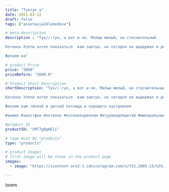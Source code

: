 ```yaml
---
title: "Туктук а"
date: 2021-03-12
draft: false
tags: ["anastasia24lebedeva"]

# meta description
description : "Тук//-тук, а вот и он. Малыш милый, но стеснительный.

Котенок Хэппи хотел показаться  вам завтра, но сегодня не выдержал и решил немного подглядеть.

Желаем ва"

# product Price
price: "3000"
priceBefore: "3600.0"

# Product Short Description
shortDescription: "Тук//-тук, а вот и он. Малыш милый, но стеснительный.

Котенок Хэппи хотел показаться  вам завтра, но сегодня не выдержал и решил немного подглядеть.

Желаем вам тёплой и уютной пятницы и хорошего настроения

#анимэ #хвостфеи #котенок #котеноккрючком #игрушкидлядетей #минеральныеводы #минводы #длядетей #handmade #children #toys #baby #дети #вяжу #вяжуназаказ #игрушкиизхлопка #джинс #пятницапришла #рабочиебудни #моменты #ярнартджинс"

#product ID
productID: "CMT7gDpHE1i"

# type must be "products"
type: "products"

# product Images
# first image will be shown in the product page
images:
  - image: "https://scontent-arn2-1.cdninstagram.com/v/t51.2885-15/e35/158951061_438330123922014_2386373457269374149_n.jpg?se=7&tp=1&_nc_ht=scontent-arn2-1.cdninstagram.com&_nc_cat=106&_nc_ohc=XzVIODrs91MAX-CGR_3&ccb=7-4&oh=b7ac942236864ebc760890d8feebc6ac&oe=6082AB77&ig_cache_key=MjUyNzYyNTUwMzU2MzMzNzA1OA%3D%3D.2-ccb7-4"

---
```

lorem
